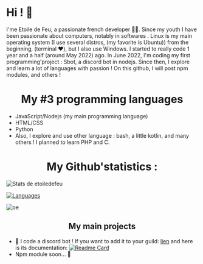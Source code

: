 # Hi ! 👋

I'me Etoile de Feu, a passionate french developer 👨‍💻.
Since my youth I have been passionate about computers, notably in softwares .
Linux is my main operating system (I use several distros, (my favorite is Ubuntu)) from the beginning, (terminal ❤️), but I also use Windows.
I started to really code 1 year and a half (around May 2022) ago. In June 2022, I'm coding my first programming'project : Sbot, a discord bot in nodejs.
Since then, I explore and learn a lot of languages ​​with passion !
On this github, I will post npm modules, and others !


<h1 align="center">My #3 programming languages</h1>

+ JavaScript/Nodejs (my main programming language)
+ HTML/CSS
+ Python
+ Also, I explore and use other language : bash, a little kotlin, and many others !
I planned to learn PHP and C.

<h1 align="center">My Github'statistics :</h1>

![Stats de etoiledefeu](https://github-readme-stats.vercel.app/api?username=etoiledefeu&show_icons=true&theme=tokyonight)

[![Languages](https://github-readme-stats.vercel.app/api/top-langs/?username=etoiledefeu)](https://github.com)

![oe](https://komarev.com/ghpvc/?username=etoiledefeu&color=blue)

<h2 align="center"> My main projects </h2>

+ 🤖 I code a discord bot ! If you want to add it to your guild: [lien](https://top.gg/bot/988866995393024040) and here is its documentation: 
[![Readme Card](https://github-readme-stats.vercel.app/api/pin/?username=etoiledefeu&repo=sbot-docs)](https://github.com/etoiledefeu/sbot-docs)
+ Npm module soon... 👀


